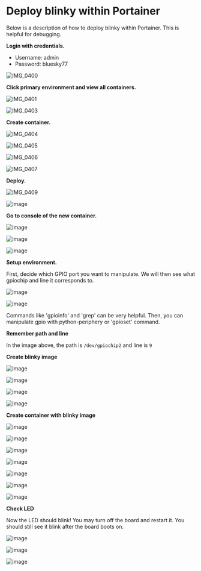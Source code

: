 # Deploy blinky within Portainer

Below is a description of how to deploy blinky within Portainer. This is helpful for debugging.

**Login with credentials.**

- Username: admin
- Password: bluesky77

![IMG_0400](https://github.com/blueskysolarracing/software-notes/assets/27718254/44a790eb-575b-4800-a6f6-f87c537af3f7)

**Click primary environment and view all containers.**

![IMG_0401](https://github.com/blueskysolarracing/software-notes/assets/27718254/b1716c62-c92f-4e30-a3e6-c80baca6f75b)

![IMG_0403](https://github.com/blueskysolarracing/software-notes/assets/27718254/196d3005-60f0-4834-a5c7-bd5dfa33d3ff)

**Create container.**

![IMG_0404](https://github.com/blueskysolarracing/software-notes/assets/27718254/e97c1e2a-3e83-4682-b7ba-4d983b9370a0)

![IMG_0405](https://github.com/blueskysolarracing/software-notes/assets/27718254/4bf86c19-6427-4172-9771-de57c7a8f407)

![IMG_0406](https://github.com/blueskysolarracing/software-notes/assets/27718254/2da3e15f-a506-4be8-8773-4aef5d443104)

![IMG_0407](https://github.com/blueskysolarracing/software-notes/assets/27718254/e7276438-9c2a-4f3a-9873-a8e534d151af)

**Deploy.**

![IMG_0409](https://github.com/blueskysolarracing/software-notes/assets/27718254/db543649-369b-4443-861d-c1fe94dc0ea1)

![image](https://github.com/blueskysolarracing/software-notes/assets/27718254/9b384037-8ba8-4669-a8d5-6da7c894953e)

**Go to console of the new container.**

![image](https://github.com/blueskysolarracing/software-notes/assets/27718254/e66c73ed-256a-4a27-9778-575c50464deb)

![image](https://github.com/blueskysolarracing/software-notes/assets/27718254/0f8efb63-039e-4253-ae15-170a1060ad6d)

![image](https://github.com/blueskysolarracing/software-notes/assets/27718254/6ed985c2-5503-4516-83c7-9de8d008ccd5)

**Setup environment.**

First, decide which GPIO port you want to manipulate. We will then see what gpiochip and line it corresponds to.

![image](https://github.com/blueskysolarracing/software-notes/assets/27718254/fdca506c-0745-4f7f-bc34-1fad8eeb3855)

![image](https://github.com/blueskysolarracing/software-notes/assets/27718254/52722b5f-c7dc-47d1-8cde-833a66947f53)

Commands like 'gpioinfo' and 'grep' can be very helpful. Then, you can manipulate gpio with python-periphery or 'gpioset' command.

**Remember path and line**

In the image above, the path is ``/dev/gpiochip2`` and line is ``9``

**Create blinky image**

![image](https://github.com/blueskysolarracing/software-notes/assets/27718254/23d14610-821d-4e4d-9bd5-1aacc7180d82)

![image](https://github.com/blueskysolarracing/software-notes/assets/27718254/8b272ede-c28d-462b-b233-1f26cf588d32)

![image](https://github.com/blueskysolarracing/software-notes/assets/27718254/1e67fe29-83da-4c06-9130-271f7fb481e4)

![image](https://github.com/blueskysolarracing/software-notes/assets/27718254/311337f1-b0b7-4475-8d9c-3d5b69f6fb4c)

**Create container with blinky image**

![image](https://github.com/blueskysolarracing/software-notes/assets/27718254/c11a07e9-4843-4103-86fb-e548ce3b7934)

![image](https://github.com/blueskysolarracing/software-notes/assets/27718254/9aa438b6-7341-45c2-aded-1d149a77eced)

![image](https://github.com/blueskysolarracing/software-notes/assets/27718254/4e2f8564-e7ac-48e9-bf2a-5a1accfcd2e7)

![image](https://github.com/blueskysolarracing/software-notes/assets/27718254/78af9b05-36f6-455c-9550-3f11212c64ed)

![image](https://github.com/blueskysolarracing/software-notes/assets/27718254/00b60e09-70ff-46a5-a2ef-43c5d4f9fcb4)

![image](https://github.com/blueskysolarracing/software-notes/assets/27718254/377b412c-c476-47c5-a2da-a9bac133091f)

![image](https://github.com/blueskysolarracing/software-notes/assets/27718254/d8e92e28-358c-41fe-9460-2928e9764d39)

**Check LED**

Now the LED should blink! You may turn off the board and restart it. You should still see it blink after the board boots on.

![image](https://github.com/blueskysolarracing/software-notes/assets/27718254/1551302f-5229-42d4-bc74-812c4be08ea6)

![image](https://github.com/blueskysolarracing/software-notes/assets/27718254/522c86b3-ca22-4793-95c7-d26554184614)

![image](https://github.com/blueskysolarracing/software-notes/assets/27718254/9805f808-3392-4008-9a1f-5a40f0a1fc02)
